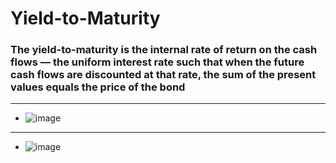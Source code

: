 # Yield-to-Maturity
### The yield-to-maturity is the internal rate of return on the cash flows — the uniform interest rate such that when the future cash flows are discounted at that rate, the sum of the present values equals the price of the bond
---
- ![image](https://user-images.githubusercontent.com/85560091/138516953-7963b1e0-cb3b-4d80-bf5d-7ffcb36ee8d9.png)
---
- ![image](https://user-images.githubusercontent.com/85560091/138516855-dddb8cca-5939-4105-bd72-54c3129956c5.png)
